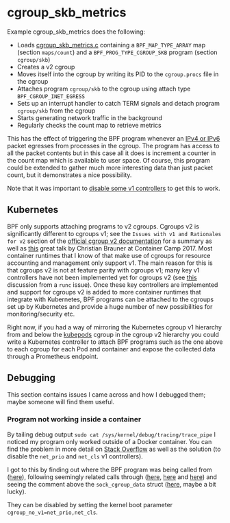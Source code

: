 # cgroup_skb_metrics

Example cgroup_skb_metrics does the following:
- Loads [cgroup_skb_metrics.c](../bpf/cgroup_skb_metrics.c) containing a `BPF_MAP_TYPE_ARRAY` map (section `maps/count`) and a `BPF_PROG_TYPE_CGROUP_SKB` program (section `cgroup/skb`)
- Creates a v2 cgroup
- Moves itself into the cgroup by writing its PID to the `cgroup.procs` file in the cgroup
- Attaches program `cgroup/skb` to the cgroup using attach type `BPF_CGROUP_INET_EGRESS`
- Sets up an interrupt handler to catch TERM signals and detach program `cgroup/skb` from the cgroup
- Starts generating network traffic in the background
- Regularly checks the count map to retrieve metrics

This has the effect of triggering the BPF program whenever an [IPv4 or IPv6](https://elixir.bootlin.com/linux/v4.18/source/kernel/bpf/cgroup.c#L491) packet egresses from processes in the cgroup. The program has access to all the packet contents but in this case all it does is increment a counter in the count map which is available to user space. Of course, this program could be extended to gather much more interesting data than just packet count, but it demonstrates a nice possibility.

Note that it was important to [disable some v1 controllers](../vagrant-setup.sh) to get this to work. 

## Kubernetes

BPF only supports attaching programs to v2 cgroups. Cgroups v2 is significantly different to cgroups v1; see the `Issues with v1 and Rationales for v2` section of the [official cgroup v2 documentation](https://www.kernel.org/doc/Documentation/cgroup-v2.txt) for a summary as well as [this](https://www.youtube.com/watch?v=P6Xnm0IhiSo) great talk by Christian Brauner at Container Camp 2017. Most container runtimes that I know of that make use of cgroups for resource accounting and management only support v1. The main reason for this is that cgroups v2 is not at feature parity with cgroups v1; many key v1 controllers have not been implemented yet for cgroups v2 (see [this](https://github.com/opencontainers/runc/issues/654) discussion from a `runc` issue). Once these key controllers are implemented and support for cgroups v2 is added to more container runtimes that integrate with Kubernetes, BPF programs can be attached to the cgroups set up by Kubernetes and provide a huge number of new possibilities for monitoring/security etc.

Right now, if you had a way of mirroring the Kubernetes cgroup v1 hierarchy from and below the [kubepods](https://github.com/kubernetes/community/blob/master/contributors/design-proposals/node/node-allocatable.md#recommended-cgroups-setup) cgroup in the cgroup v2 hierarchy you could write a Kubernetes controller to attach BPF programs such as the one above to each cgroup for each Pod and container and expose the collected data through a Prometheus endpoint.

## Debugging

This section contains issues I came across and how I debugged them; maybe someone will find them useful.

### Program not working inside a container

By tailing debug output `sudo cat /sys/kernel/debug/tracing/trace_pipe` I noticed my program only worked outside of a Docker container. You can find the problem in more detail on [Stack Overflow](https://stackoverflow.com/questions/55646983/why-does-my-bpf-prog-type-cgroup-skb-program-not-work-in-a-container) as well as the solution (to disable the `net_prio` and `net_cls` v1 controllers).

I got to this by finding out where the BPF program was being called from ([here](https://elixir.bootlin.com/linux/v4.18/source/net/ipv4/ip_output.c#L297)), following seemingly related calls through ([here](https://elixir.bootlin.com/linux/v4.18/source/include/linux/bpf-cgroup.h#L85), [here](https://elixir.bootlin.com/linux/v4.18/source/kernel/bpf/cgroup.c#L515) and [here](https://elixir.bootlin.com/linux/v4.18/source/include/linux/cgroup.h#L772)) and seeing the comment above the `sock_cgroup_data` struct ([here](https://elixir.bootlin.com/linux/v4.18/source/include/linux/cgroup-defs.h#L735), maybe a bit lucky).

They can be disabled by setting the kernel boot parameter `cgroup_no_v1=net_prio,net_cls`.